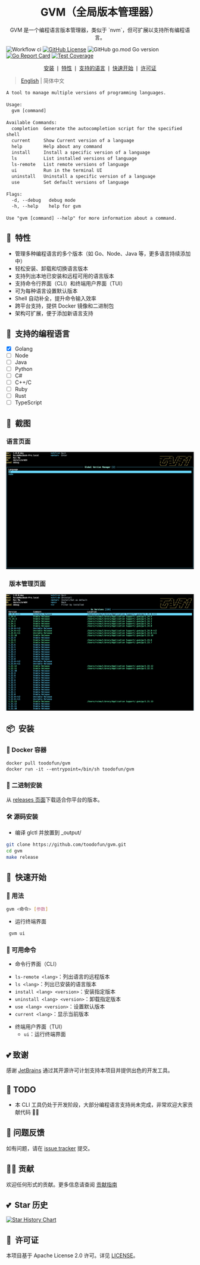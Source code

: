 <div align="center">
	<h1>GVM（全局版本管理器）</h1>
	<p>GVM 是一个编程语言版本管理器，类似于 `nvm`，但可扩展以支持所有编程语言。</p>
</div>

![Workflow ci](https://github.com/toodofun/gvm/actions/workflows/go.yml/badge.svg)
[![GitHub License](https://img.shields.io/github/license/toodofun/gvm)](https://github.com/toodofun/gvm)
![GitHub go.mod Go version](https://img.shields.io/github/go-mod/go-version/toodofun/gvm?logo=go)
[![Go Report Card](https://goreportcard.com/badge/github.com/toodofun/gvm)](https://goreportcard.com/report/github.com/toodofun/gvm)
[![Test Coverage](https://codecov.io/gh/toodofun/gvm/branch/master/graph/badge.svg)](https://codecov.io/gh/toodofun/gvm)

<p align="center">
	<a href="#-installation">安装</a> ❘
	<a href="#-features">特性</a> ❘
	<a href="#-supported-programming-languages">支持的语言</a> ❘
	<a href="#-quick-start">快速开始</a> ❘
	<a href="#-license">许可证</a>
</p>

> [English](README.md) | 简体中文

```shell
A tool to manage multiple versions of programming languages.

Usage:
  gvm [command]

Available Commands:
  completion  Generate the autocompletion script for the specified shell
  current     Show Current version of a language
  help        Help about any command
  install     Install a specific version of a language
  ls          List installed versions of language
  ls-remote   List remote versions of language
  ui          Run in the terminal UI
  uninstall   Uninstall a specific version of a language
  use         Set default versions of language

Flags:
  -d, --debug   debug mode
  -h, --help    help for gvm

Use "gvm [command] --help" for more information about a command.
```

## 🤘&nbsp; 特性
- 管理多种编程语言的多个版本（如 Go、Node、Java 等，更多语言持续添加中）
- 轻松安装、卸载和切换语言版本
- 支持列出本地已安装和远程可用的语言版本
- 支持命令行界面（CLI）和终端用户界面（TUI）
- 可为每种语言设置默认版本
- Shell 自动补全，提升命令输入效率
- 跨平台支持，提供 Docker 镜像和二进制包
- 架构可扩展，便于添加新语言支持

## 🤘&nbsp; 支持的编程语言
- [x] Golang
- [ ] Node
- [ ] Java
- [ ] Python
- [ ] C#
- [ ] C++/C
- [ ] Ruby
- [ ] Rust
- [ ] TypeScript

## 🌈&nbsp; 截图
### 语言页面
![languages](assets/languages.png)

### &nbsp; 版本管理页面
![language-versions](assets/language-versions.png)

## 📦&nbsp; 安装

### 🐳 Docker 容器
```
docker pull toodofun/gvm
docker run -it --entrypoint=/bin/sh toodofun/gvm
```

### 📁 二进制安装

从 [releases 页面](https://github.com/toodofun/gvm/releases)下载适合你平台的版本。

### 🛠️ 源码安装
- 编译 glctl 并放置到 _output/
```bash
git clone https://github.com/toodofun/gvm.git
cd gvm
make release
```

## 🚀&nbsp; 快速开始

### 📄&nbsp;用法
  ```bash
  gvm <命令> [参数]
  ```

- 运行终端界面
```bash
 gvm ui
```

### 🥪 可用命令
* 命令行界面（CLI）
- `ls-remote <lang>`：列出语言的远程版本
- `ls <lang>`：列出已安装的语言版本
- `install <lang> <version>`：安装指定版本
- `uninstall <lang> <version>`：卸载指定版本
- `use <lang> <version>`：设置默认版本
- `current <lang>`：显示当前版本

* 终端用户界面（TUI）
  * `ui`：运行终端界面

## 💕&nbsp;致谢
感谢 [JetBrains](https://www.jetbrains.com/) 通过其开源许可计划支持本项目并提供出色的开发工具。

## 🧠&nbsp;TODO
- 本 CLI 工具仍处于开发阶段，大部分编程语言支持尚未完成，非常欢迎大家贡献代码 🙋‍♂️

## 🤝&nbsp;问题反馈

如有问题，请在 [issue tracker](https://github.com/toodofun/gvm/issues) 提交。

## 🧑‍💻&nbsp;贡献

欢迎任何形式的贡献。更多信息请查阅 [贡献指南](CONTRIBUTING.md)

## 💕&nbsp; Star 历史

[![Star History Chart](https://api.star-history.com/svg?repos=toodofun/gvm&type=Date)](https://star-history.com/#toodofun/gvm)

## 📘&nbsp; 许可证

本项目基于 Apache License 2.0 许可。详见 [LICENSE](LICENSE)。 